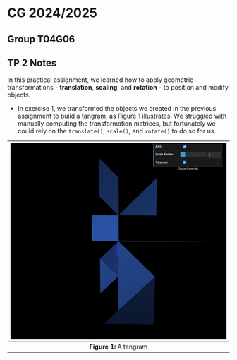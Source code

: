 # CG 2024/2025

## Group T04G06

## TP 2 Notes

In this practical assignment, we learned how to apply geometric transformations - **translation**, **scaling**, and **rotation** - to position and modify objects.

- In exercise 1, we transformed the objects we created in the previous assignment to build a [tangram](objects/MyTangram.js), as Figure 1 illustrates. We struggled with manually computing the transformation matrices, but fortunately we could rely on the `translate()`, `scale()`, and `rotate()` to do so for us.

| ![Figure 1](screenshots/cg-t04g06-tp2-1.png) | 
|:--:|
| **Figure 1:** A tangram |
